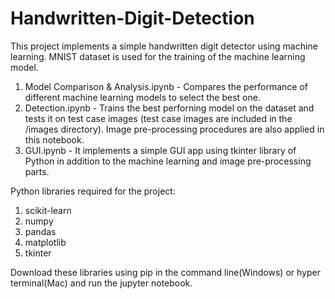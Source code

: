 # Handwritten-Digit-Detection

This project implements a simple handwritten digit detector using machine learning.
MNIST dataset is used for the training of the machine learning model.

1. Model Comparison & Analysis.ipynb - Compares the performance of different machine learning models to select the best one.
2. Detection.ipynb - Trains the best perforning model on the dataset and tests it on test case images (test case images are included in the /images directory). Image pre-processing procedures are also applied in this notebook.
3. GUI.ipynb - It implements a simple GUI app using tkinter library of Python in addition to the machine learning and image pre-processing parts.

Python libraries required for the project:
1. scikit-learn
2. numpy
3. pandas
4. matplotlib
5. tkinter

Download these libraries using pip in the command line(Windows) or hyper terminal(Mac) and run the jupyter notebook.
